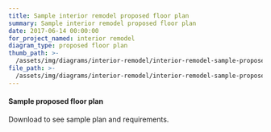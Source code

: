 ```yaml
---
title: Sample interior remodel proposed floor plan
summary: Sample interior remodel proposed floor plan
date: 2017-06-14 00:00:00
for_project_named: interior remodel
diagram_type: proposed floor plan
thumb_path: >-
  /assets/img/diagrams/interior-remodel/interior-remodel-sample-proposed-floor-plan.png
file_path: >-
  /assets/img/diagrams/interior-remodel/interior-remodel-sample-proposed-floor-plan.pdf
---
```



#### Sample proposed floor plan

Download to see sample plan and requirements.
